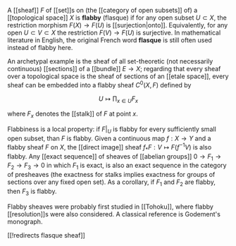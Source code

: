 A [[sheaf]] $F$ of [[set]]s on (the [[category of open subsets]] of) a [[topological space]] $X$ is __flabby__ (flasque) if for any open subset $U\subset X$, the restriction morphism $F(X)\to F(U)$ is [[surjection|onto]]. Equivalently, for any open $U\subset V\subset X$ the restriction $F(V)\to F(U)$ is surjective. In mathematical literature in English, the original French word __flasque__ is still often used instead of flabby here. 

An archetypal example is the sheaf of all set-theoretic (not necessarily continuous) [[sections]] of a [[bundle]] $E\to X$; regarding that every sheaf over a topological space is the sheaf of sections of an [[etale space]], every sheaf can be embedded into a flabby sheaf $C^0(X,F)$ defined by

$$
U \mapsto \prod_{x\in U} F_x
$$

where $F_x$ denotes the [[stalk]] of $F$ at point $x$. 

Flabbiness is a local property: if $F|_U$ is flabby for every sufficiently small open subset, than $F$ is flabby. Given a continuous map $f:X\to Y$ and a flabby sheaf $F$ on $X$, the [[direct image]] sheaf $f_* F : V\mapsto F(f^{-1}V)$ is also flabby. Any [[exact sequence]] of sheaves of [[abelian groups]] $0\to F_1\to F_2\to F_3\to 0$ in which $F_1$ is exact, is also an exact sequence in the category of presheaves (the exactness for stalks implies exactness for groups of sections over any fixed open set). As a corollary, if $F_1$ and $F_2$ are flabby, then $F_3$ is flabby. 

Flabby sheaves were probably first studied in [[Tohoku]], where flabby [[resolution]]s were also considered. A classical reference is Godement's monograph. 

[[!redirects flasque sheaf]]